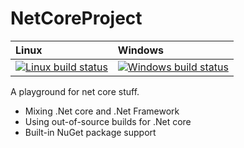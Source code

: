 # NetCoreProject

| Linux | Windows |
| :---- | :---- |
[ ![Linux build status][1]][2] | [![Windows build status][3]][4] |

[1]: https://travis-ci.org/smkanadl/NetCoreProject.svg?branch=master
[2]: https://travis-ci.org/smkanadl/NetCoreProject
[3]: https://ci.appveyor.com/api/projects/status/github/smkanadl/NetCoreProject?branch=master?svg=true
[4]: https://ci.appveyor.com/project/smkanadl/netcoreproject

A playground for net core stuff.
 * Mixing .Net core and .Net Framework
 * Using out-of-source builds for .Net core
 * Built-in NuGet package support
